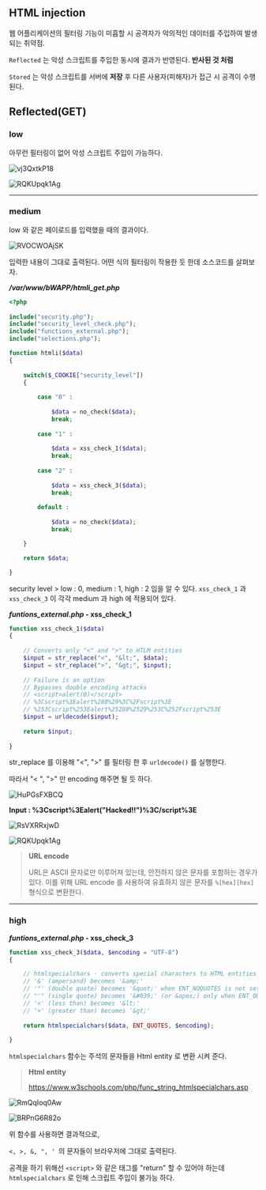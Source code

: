 ## HTML injection



웹 어플리케이션의 필터링 기능이 미흡할 시 공격자가 악의적인 데이터를 주입하여 발생되는 취약점.

`Reflected` 는 악성 스크립트를 주입한 동시에 결과가 반영된다. **반사된 것 처럼**

`Stored` 는 악성 스크립트를 서버에 **저장** 후 다른 사용자(피해자)가 접근 시 공격이 수행된다.

## Reflected(GET)



### __low__

아무런 필터링이 없어 악성 스크립트 주입이 가능하다.

![vj3QxtkP18](https://user-images.githubusercontent.com/79683414/132443902-48467661-941e-4052-b470-ce644770c19a.png)

![RQKUpqk1Ag](https://user-images.githubusercontent.com/79683414/132444632-31557f14-6496-4fa3-bc26-179e413fac4f.png)

_____

### __medium__

low 와 같은 페이로드를 입력했을 때의 결과이다.

![RVOCWOAjSK](https://user-images.githubusercontent.com/79683414/132601777-571bb19a-8a19-474f-96df-3d58555a76cf.png)

입력한 내용이 그대로 출력된다. 어떤 식의 필터링이 작용한 듯 한데 소스코드를 살펴보자.



___/var/www/bWAPP/htmli_get.php___

```php
<?php
    
include("security.php");
include("security_level_check.php");
include("functions_external.php");
include("selections.php");

function htmli($data)
{
         
    switch($_COOKIE["security_level"])
    {
        
        case "0" : 
            
            $data = no_check($data);            
            break;
        
        case "1" :
            
            $data = xss_check_1($data);
            break;
        
        case "2" :            
                       
            $data = xss_check_3($data);            
            break;
        
        default : 
            
            $data = no_check($data);            
            break;   

    }       

    return $data;

}
```

security level > low : 0, medium : 1, high : 2 임을 알 수 있다. `xss_check_1` 과 `xss_check_3` 이 각각 medium 과 high 에 적용되어 있다.



___funtions_external.php_ - xss_check_1__

```php
function xss_check_1($data)
{
    
    // Converts only "<" and ">" to HTLM entities    
    $input = str_replace("<", "&lt;", $data);
    $input = str_replace(">", "&gt;", $input);
    
    // Failure is an option
    // Bypasses double encoding attacks   
    // <script>alert(0)</script>
    // %3Cscript%3Ealert%280%29%3C%2Fscript%3E
    // %253Cscript%253Ealert%25280%2529%253C%252Fscript%253E
    $input = urldecode($input);
    
    return $input;
    
}
```

str_replace 를 이용해 "<", ">" 를 필터링 한 후 `urldecode()` 를 실행한다.

따라서 "< ", ">" 만 encoding 해주면 될 듯 하다.

![HuPGsFXBCQ](https://user-images.githubusercontent.com/79683414/132602990-1914adb3-b05e-49cb-a6fb-48fc4535924d.png)





__Input : %3Cscript%3Ealert("Hacked!!")%3C/script%3E__



![RsVXRRxjwD](https://user-images.githubusercontent.com/79683414/132603215-be7d17eb-078c-4693-9d84-07ab6dbfdade.png)

![RQKUpqk1Ag](https://user-images.githubusercontent.com/79683414/132444632-31557f14-6496-4fa3-bc26-179e413fac4f.png)





> **URL encode**
>
> URL은 ASCII 문자로만 이루어져 있는데, 안전하지 않은 문자를 포함하는 경우가 있다. 이를 위해 URL encode 를 사용하여 유효하지 않은 문자를 `%[hex][hex]` 형식으로 변환한다.

___



### __high__

___funtions_external.php_ - xss_check_3__

```php
function xss_check_3($data, $encoding = "UTF-8")
{

    // htmlspecialchars - converts special characters to HTML entities    
    // '&' (ampersand) becomes '&amp;' 
    // '"' (double quote) becomes '&quot;' when ENT_NOQUOTES is not set
    // "'" (single quote) becomes '&#039;' (or &apos;) only when ENT_QUOTES is set
    // '<' (less than) becomes '&lt;'
    // '>' (greater than) becomes '&gt;'  
    
    return htmlspecialchars($data, ENT_QUOTES, $encoding);
       
}
```



`htmlspecialchars` 함수는 주석의 문자들을 Html entity 로 변환 시켜 준다. 



> __Html entity__
>
>  https://www.w3schools.com/php/func_string_htmlspecialchars.asp





![RmQqIoq0Aw](https://user-images.githubusercontent.com/79683414/132607960-ece4a1c5-ddf1-4915-bc7f-77e1ba8366dc.png)

![BRPnG6R82o](https://user-images.githubusercontent.com/79683414/132607964-1871d49e-5078-4cbe-b61b-2bd16836f6b0.png)



위 함수를 사용하면 결과적으로,

 `<, >, &, ", ' `의 문자들이 브라우저에 그대로 출력된다.



공격을 하기 위해선 `<script>` 와 같은 태그를 "return" 할 수 있어야 하는데 `htmlspecialchars` 로 인해 스크립트 주입이 불가능 하다.
